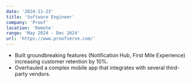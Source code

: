 ```yaml
---
date: '2024-11-23'
title: 'Software Engineer'
company: 'Proof'
location: 'Remote'
range: 'May 2024 - Dec 2024'
url: 'https://www.proofserve.com/'
---
```

- Built groundbreaking features (Notification Hub, First Mile Experience) increasing customer retention by 10%.
- Overhauled a complex mobile app that integrates with several third-party vendors.


